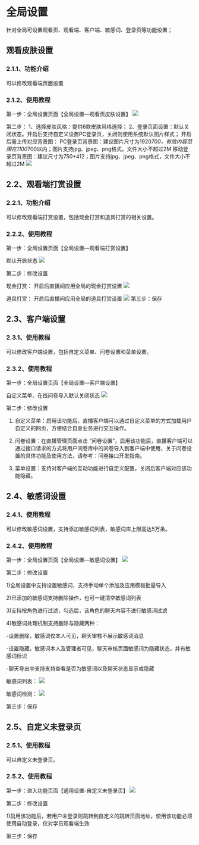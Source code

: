 # 全局设置

针对全局可设置观看页、观看端、客户端、敏感词、登录页等功能设置；

## 观看皮肤设置

### 2.1.1、功能介绍

可以修改观看端页面设置

### 2.1.2、使用教程

第一步：全局设置页面【全局设置—观看页皮肤设置】
![](https://github.com/jdcloudcom/cn/blob/cn-Real-Time-Communication/image/Real-Time-Communicat/%E5%BA%94%E7%94%A8%E7%AE%A1%E7%90%86-1.png)

第二步：
1、选择皮肤风格：提供6款皮肤风格选择；
2、登录页面设置：默认关闭状态。开启后支持自定义设置PC登录页，关闭则使用系统默认图片样式；
开启后需上传对应背景图：
PC登录页背景图：建议图片尺寸为1920*700，有效内容范围在1100*700以内；图片支持jpg、jpeg、png格式，文件大小不超过2M
移动登录页背景图：建议尺寸为750*412；图片支持jpg、jpeg、png格式，文件大小不超过2M
![](https://github.com/jdcloudcom/cn/blob/cn-Real-Time-Communication/image/Real-Time-Communicat/%E5%BA%94%E7%94%A8%E7%AE%A1%E7%90%86-1.png)

## 2.2、观看端打赏设置

### 2.2.1、功能介绍

可以修改观看端打赏设置，包括现金打赏和道具打赏的相关设置。

### 2.2.2、使用教程

第一步：全局设置页面【全局设置—观看端打赏设置】

默认开启状态
![](https://github.com/jdcloudcom/cn/blob/cn-Real-Time-Communication/image/Real-Time-Communicat/%E5%BA%94%E7%94%A8%E7%AE%A1%E7%90%86-1.png)

第二步：修改设置

现金打赏： 开启后直播间应用全局的现金打赏设置
![](https://github.com/jdcloudcom/cn/blob/cn-Real-Time-Communication/image/Real-Time-Communicat/%E5%BA%94%E7%94%A8%E7%AE%A1%E7%90%86-1.png)

道具打赏： 开启后直播间应用全局的道具打赏设置
![](https://github.com/jdcloudcom/cn/blob/cn-Real-Time-Communication/image/Real-Time-Communicat/%E5%BA%94%E7%94%A8%E7%AE%A1%E7%90%86-1.png)
第三步：保存

## 2.3、客户端设置

### 2.3.1、使用教程

可以修改客户端设置，包括自定义菜单、问卷设置和菜单设置。

### 2.3.2、使用教程

第一步：全局设置页面【全局设置—客户端设置】

自定义菜单、在线问卷导入默认关闭状态
![](https://github.com/jdcloudcom/cn/blob/cn-Real-Time-Communication/image/Real-Time-Communicat/%E5%BA%94%E7%94%A8%E7%AE%A1%E7%90%86-1.png)

第二步：修改设置

1) 自定义菜单：启用该功能后，直播客户端可以通过自定义菜单的方式加载用户自定义的网页，方便结合自身业务进行交互操作。

2) 问卷设置：在直播管理页面点击 “问卷设置”，启用该功能后，直播客户端可以通过接口请求的方式将用户问卷库中的问卷导入到客户端中使用，关于问卷设置的具体功能及使用方法，请参考：问卷接口开发指南。

3) 菜单设置：支持对客户端的互动功能进行自定义配置，关闭后客户端对应该功能隐藏。

## 2.4、敏感词设置

### 2.4.1、使用教程

可以修改敏感词设置，支持添加敏感词列表，敏感词库上限高达5万条。

### 2.4.2、使用教程

第一步：全局设置页面【全局设置—敏感词设置】
![](https://github.com/jdcloudcom/cn/blob/cn-Real-Time-Communication/image/Real-Time-Communicat/%E5%BA%94%E7%94%A8%E7%AE%A1%E7%90%86-1.png)

第二步：修改设置

1)全局设置中支持设置敏感词，支持手动单个添加及应用模板批量导入

2)已添加的敏感词支持删除操作，也可一键清空敏感词列表

3)支持按角色进行过滤，勾选后，该角色的聊天内容不进行敏感词过滤

4)敏感词处理机制支持删除与隐藏两种：

-设置删除，敏感词仅本人可见，聊天审核不展示敏感词消息

-设置隐藏，敏感词本人及管理者可见，聊天审核页面敏感词为隐藏状态，并有敏感词标识

-聊天导出中支持支持查看是否为敏感词以及聊天状态显示或隐藏

敏感词列表：
![](https://github.com/jdcloudcom/cn/blob/cn-Real-Time-Communication/image/Real-Time-Communicat/%E5%BA%94%E7%94%A8%E7%AE%A1%E7%90%86-1.png)

敏感词检测：
![](https://github.com/jdcloudcom/cn/blob/cn-Real-Time-Communication/image/Real-Time-Communicat/%E5%BA%94%E7%94%A8%E7%AE%A1%E7%90%86-1.png)

第三步：保存

## 2.5、自定义未登录页

### 2.5.1、使用教程

可以自定义未登录页。

### 2.5.2、使用教程

第一步：进入功能页面【通用设置-自定义未登录页】
![](https://github.com/jdcloudcom/cn/blob/cn-Real-Time-Communication/image/Real-Time-Communicat/%E5%BA%94%E7%94%A8%E7%AE%A1%E7%90%86-1.png)

第二步：修改设置

1)启用该功能后，若用户未登录则跳转到自定义的跳转页面地址，使用该功能必须使用自动登录，仅对学员观看端生效

第三步：保存






